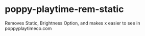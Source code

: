 # poppy-playtime-rem-static
Removes Static, Brightness Option, and makes x easier to see in poppyplaytimeco.com
